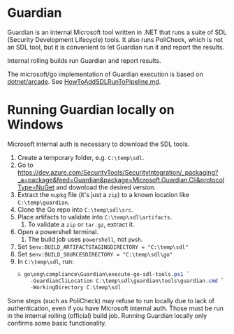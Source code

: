 # Guardian

Guardian is an internal Microsoft tool written in .NET that runs a suite of SDL (Security Development Lifecycle) tools. It also runs PoliCheck, which is not an SDL tool, but it is convenient to let Guardian run it and report the results.

Internal rolling builds run Guardian and report results.

The microsoft/go implementation of Guardian execution is based on [dotnet/arcade](https://github.com/dotnet/arcade). See [HowToAddSDLRunToPipeline.md](https://github.com/dotnet/arcade/blob/main/Documentation/HowToAddSDLRunToPipeline.md).

# Running Guardian locally on Windows

Microsoft internal auth is necessary to download the SDL tools.

1. Create a temporary folder, e.g. `C:\temp\sdl`.
1. Go to
    https://dev.azure.com/SecurityTools/SecurityIntegration/_packaging?_a=package&feed=Guardian&package=Microsoft.Guardian.Cli&protocolType=NuGet
    and download the desired version.
1. Extract the `nupkg` file (it's just a `zip`) to a known location like `C:\temp\guardian`.
1. Clone the Go repo into `C:\temp\sdl\src`.
1. Place artifacts to validate into `C:\temp\sdl\artifacts`.
    1. To validate a `zip` or `tar.gz`, extract it.
1. Open a powershell terminal.
    1. The build job uses `powershell`, not `pwsh`.
1. Set `$env:BUILD_ARTIFACTSTAGINGDIRECTORY = "C:\temp\sdl"`
1. Set `$env:BUILD_SOURCESDIRECTORY = "C:\temp\sdl\go"`
1. In `C:\temp\sdl`, run:
    ```powershell
    & go\eng\compliance\Guardian\execute-go-sdl-tools.ps1 `
        -GuardianCliLocation C:\temp\sdl\guardian\tools\guardian.cmd `
        -WorkingDirectory C:\temp\sdl
    ```

Some steps (such as PoliCheck) may refuse to run locally due to lack of authentication, even if you have Microsoft internal auth. Those must be run in the internal rolling (official) build job. Running Guardian locally only confirms some basic functionality.
